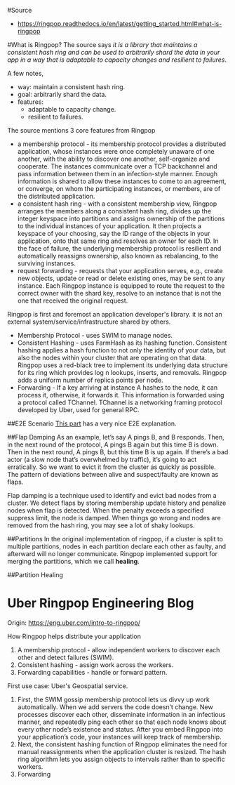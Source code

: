 
#Source
* https://ringpop.readthedocs.io/en/latest/getting_started.html#what-is-ringpop

#What is Ringpop?
The source says _it is a library that maintains a consistent hash ring and can be used to arbitrarily shard the data in your app in a way that is adaptable to capacity changes and resilient to failures_.

A few notes,

* way: maintain a consistent hash ring.
* goal: arbitrarily shard the data.
* features:
	* adaptable to capacity change.
	* resilient to failures.

The source mentions 3 core features from Ringpop

* a membership protocol - its membership protocol provides a distributed application, whose instances were once completely unaware of one another, with the ability to discover one another, self-organize and cooperate. The instances communicate over a TCP backchannel and pass information between them in an infection-style manner. Enough information is shared to allow these instances to come to an agreement, or converge, on whom the participating instances, or members, are of the distributed application.
* a consistent hash ring - with a consistent membership view, Ringpop arranges the members along a consistent hash ring, divides up the integer keyspace into partitions and assigns ownership of the partitions to the individual instances of your application. It then projects a keyspace of your choosing, say the ID range of the objects in your application, onto that same ring and resolves an owner for each ID. In the face of failure, the underlying membership protocol is resilient and automatically reassigns ownership, also known as rebalancing, to the surviving instances.
* request forwarding - requests that your application serves, e.g., create new objects, update or read or delete existing ones, may be sent to any instance. Each Ringpop instance is equipped to route the request to the correct owner with the shard key, resolve to an instance that is not the one that received the original request.

Ringpop is first and foremost an application developer's library. it is not an external system/service/infrastructure shared by others.

* Membership Protocol - uses SWIM to manage nodes.
* Consistent Hashing - uses FarmHash as its hashing function. Consistent hashing applies a hash function to not only the identity of your data, but also the nodes within your cluster that are operating on that data. Ringpop uses a red-black tree to implement its underlying data structure for its ring which provides log n lookups, inserts, and removals. Ringpop adds a uniform number of replica points per node. 
* Forwarding - If a key arriving at instance A hashes to the node, it can process it, otherwise, it forwards it. This information is forwarded using a protocol called TChannel. TChannel is a networking framing protocol developed by Uber, used for general RPC. 

##E2E Scenario
[This part](https://ringpop.readthedocs.io/en/latest/architecture_design.html#how-ringpop-works) has a very nice E2E explanation.

##Flap Damping
As an example, let’s say A pings B, and B responds. Then, in the next round of the protocol, A pings B again but this time B is down. Then in the next round, A pings B, but this time B is up again. If there’s a bad actor (a slow node that’s overwhelmed by traffic), it’s going to act erratically. So we want to evict it from the cluster as quickly as possible. The pattern of deviations between alive and suspect/faulty are known as flaps.

Flap damping is a technique used to identify and evict bad nodes from a cluster. We detect flaps by storing membership update history and penalize nodes when flap is detected. When the penalty exceeds a specified suppress limit, the node is damped. When things go wrong and nodes are removed from the hash ring, you may see a lot of shaky lookups.

##Partitions
In the original implementation of ringpop, if a cluster is split to multiple partitions, nodes in each partition declare each other as faulty, and afterward will no longer communicate. Ringpop implemented support for merging the partitions, which we call **healing**.

##Partition Healing

# Uber Ringpop Engineering Blog
Origin: https://eng.uber.com/intro-to-ringpop/

How Ringpop helps distribute your application

1. A membership protocol - allow independent workers to discover each other and detect failures (SWIM).
2. Consistent hashing - assign work across the workers.
3. Forwarding capabilities - handle or forward pattern.

First use case: Uber's Geospatial service.

1. First, the SWIM gossip membership protocol lets us divvy up work automatically. When we add servers the code doesn’t change. New processes discover each other, disseminate information in an infectious manner, and repeatedly ping each other so that each node knows about every other node’s existence and status. After you embed Ringpop into your application’s code, your instances will keep track of membership.
2. Next, the consistent hashing function of Ringpop eliminates the need for manual reassignments when the application cluster is resized. The hash ring algorithm lets you assign objects to intervals rather than to specific workers.
3. Forwarding 

